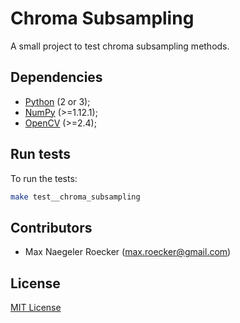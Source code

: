 # Chroma Subsampling

A small project to test chroma subsampling methods.


## Dependencies

* [Python](https://www.python.org/) (2 or 3);
* [NumPy](http://www.numpy.org/) (>=1.12.1);
* [OpenCV](http://opencv.org/) (>=2.4);


## Run tests

To run the tests:

```sh
make test__chroma_subsampling
```

## Contributors

* Max Naegeler Roecker (max.roecker@gmail.com)


## License

[MIT License](https://maxroecker.mit-license.org/)

